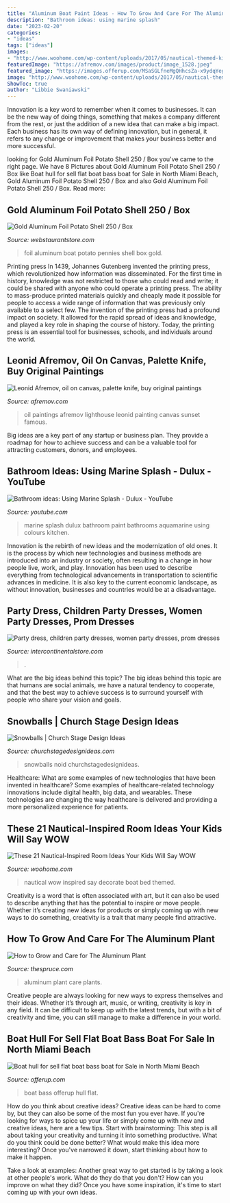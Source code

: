 ```yaml
---
title: "Aluminum Boat Paint Ideas - How To Grow And Care For The Aluminum Plant"
description: "Bathroom ideas: using marine splash"
date: "2023-02-20"
categories:
- "ideas"
tags: ["ideas"]
images:
- "http://www.woohome.com/wp-content/uploads/2017/05/nautical-themed-kids-room-10.jpg"
featuredImage: "https://afremov.com/images/product/image_1528.jpeg"
featured_image: "https://images.offerup.com/MSaSGLfneMgQHhcsZa-x9ydqYeg=/600x1066/69c6/69c67e14f2fc466980bd37832a0d7c77.jpg"
image: "http://www.woohome.com/wp-content/uploads/2017/05/nautical-themed-kids-room-10.jpg"
ShowToc: true
author: "Libbie Swaniawski"
---
```



Innovation is a key word to remember when it comes to businesses. It can be the new way of doing things, something that makes a company different from the rest, or just the addition of a new idea that can make a big impact. Each business has its own way of defining innovation, but in general, it refers to any change or improvement that makes your business better and more successful.

	

		
looking for Gold Aluminum Foil Potato Shell 250 / Box you've came to the right page. We have 8 Pictures about Gold Aluminum Foil Potato Shell 250 / Box like Boat hull for sell flat boat bass boat for Sale in North Miami Beach, Gold Aluminum Foil Potato Shell 250 / Box and also Gold Aluminum Foil Potato Shell 250 / Box. Read more:
		
    
## Gold Aluminum Foil Potato Shell 250 / Box

<img loading=lazy src="http://www.webstaurantstore.com/images/products/main/19545/43356/gold-aluminum-foil-potato-shell-250-box.jpg" onerror="this.onerror=null;this.src='https://tse2.mm.bing.net/th?id=OIP.AinjCcc7f0IyXrNYrNXHjwHaHa&amp;pid=15.1';" alt="Gold Aluminum Foil Potato Shell 250 / Box">

_Source: webstaurantstore.com_

>foil aluminum boat potato pennies shell box gold. 

	

Printing press
In 1439, Johannes Gutenberg invented the printing press, which revolutionized how information was disseminated. For the first time in history, knowledge was not restricted to those who could read and write; it could be shared with anyone who could operate a printing press. The ability to mass-produce printed materials quickly and cheaply made it possible for people to access a wide range of information that was previously only available to a select few.
The invention of the printing press had a profound impact on society. It allowed for the rapid spread of ideas and knowledge, and played a key role in shaping the course of history. Today, the printing press is an essential tool for businesses, schools, and individuals around the world.

    
## Leonid Afremov, Oil On Canvas, Palette Knife, Buy Original Paintings

<img loading=lazy src="https://afremov.com/images/product/image_1528.jpeg" onerror="this.onerror=null;this.src='https://tse4.mm.bing.net/th?id=OIP.FwmH29n4gzjExVDAD4puZgHaEj&amp;pid=15.1';" alt="Leonid Afremov, oil on canvas, palette knife, buy original paintings">

_Source: afremov.com_

>oil paintings afremov lighthouse leonid painting canvas sunset famous. 

	

Big ideas are a key part of any startup or business plan. They provide a roadmap for how to achieve success and can be a valuable tool for attracting customers, donors, and employees.

    
## Bathroom Ideas: Using Marine Splash - Dulux - YouTube

<img loading=lazy src="https://i.ytimg.com/vi/MMRizZZ1Rp0/maxresdefault.jpg" onerror="this.onerror=null;this.src='https://tse3.mm.bing.net/th?id=OIP.GYKP8Xk9ZMqHgNN0NIlcIgHaEK&amp;pid=15.1';" alt="Bathroom ideas: Using Marine Splash - Dulux - YouTube">

_Source: youtube.com_

>marine splash dulux bathroom paint bathrooms aquamarine using colours kitchen. 

	

Innovation is the rebirth of new ideas and the modernization of old ones. It is the process by which new technologies and business methods are introduced into an industry or society, often resulting in a change in how people live, work, and play. Innovation has been used to describe everything from technological advancements in transportation to scientific advances in medicine. It is also key to the current economic landscape, as without innovation, businesses and countries would be at a disadvantage.

    
## Party Dress, Children Party Dresses, Women Party Dresses, Prom Dresses

<img loading=lazy src="https://ae01.alicdn.com/kf/HTB1s3qnKFXXXXc2XFXXq6xXFXXXL/2020-Hot-Sell-Men-Dress-Watch-QUartz-UWOOD-Mens-Wooden-Watch-Wood-Wrist-Watches-men-Natural.jpg_640x640.jpg" onerror="this.onerror=null;this.src='https://tse1.mm.bing.net/th?id=OIP.WojlFHLAoAuT_lh0azlrPQAAAA&amp;pid=15.1';" alt="Party dress, children party dresses, women party dresses, prom dresses">

_Source: intercontinentalstore.com_

>. 

	

What are the big ideas behind this topic?
The big ideas behind this topic are that humans are social animals, we have a natural tendency to cooperate, and that the best way to achieve success is to surround yourself with people who share your vision and goals.

    
## Snowballs | Church Stage Design Ideas

<img loading=lazy src="https://churchstagedesignideas.com/wp-content/uploads/2011/12/noid-IMG_0417_1.jpg" onerror="this.onerror=null;this.src='https://tse3.mm.bing.net/th?id=OIP.81GfVOFoeKjyU_t3KB6MhgHaEK&amp;pid=15.1';" alt="Snowballs | Church Stage Design Ideas">

_Source: churchstagedesignideas.com_

>snowballs noid churchstagedesignideas. 

	

Healthcare: What are some examples of new technologies that have been invented in healthcare?
Some examples of healthcare-related technology innovations include digital health, big data, and wearables. These technologies are changing the way healthcare is delivered and providing a more personalized experience for patients.

    
## These 21 Nautical-Inspired Room Ideas Your Kids Will Say WOW

<img loading=lazy src="http://www.woohome.com/wp-content/uploads/2017/05/nautical-themed-kids-room-10.jpg" onerror="this.onerror=null;this.src='https://tse4.mm.bing.net/th?id=OIP.gcUcOJmxbXer9XZWEM4duQHaLG&amp;pid=15.1';" alt="These 21 Nautical-Inspired Room Ideas Your Kids Will Say WOW">

_Source: woohome.com_

>nautical wow inspired say decorate boat bed themed. 

	

Creativity is a word that is often associated with art, but it can also be used to describe anything that has the potential to inspire or move people. Whether it’s creating new ideas for products or simply coming up with new ways to do something, creativity is a trait that many people find attractive.

    
## How To Grow And Care For The Aluminum Plant

<img loading=lazy src="https://www.thespruce.com/thmb/GUoI74aYMBn7_lzv9VVrSB2pIY4=/2121x1414/filters:fill(auto,1)/GettyImages-915293726-fc856e02cc42443db3c3f8d6b138d22b.jpg" onerror="this.onerror=null;this.src='https://tse4.mm.bing.net/th?id=OIP.pSPFdSUkCT3mQsJsE7ewqwHaE8&amp;pid=15.1';" alt="How to Grow and Care for The Aluminum Plant">

_Source: thespruce.com_

>aluminum plant care plants. 

	

Creative people are always looking for new ways to express themselves and their ideas. Whether it’s through art, music, or writing, creativity is key in any field. It can be difficult to keep up with the latest trends, but with a bit of creativity and time, you can still manage to make a difference in your world.

    
## Boat Hull For Sell Flat Boat Bass Boat For Sale In North Miami Beach

<img loading=lazy src="https://images.offerup.com/MSaSGLfneMgQHhcsZa-x9ydqYeg=/600x1066/69c6/69c67e14f2fc466980bd37832a0d7c77.jpg" onerror="this.onerror=null;this.src='https://tse1.mm.bing.net/th?id=OIP.wdjNTo__xU4AoWWu-kLrGQHaNK&amp;pid=15.1';" alt="Boat hull for sell flat boat bass boat for Sale in North Miami Beach">

_Source: offerup.com_

>boat bass offerup hull flat. 

	

How do you think about creative ideas?
Creative ideas can be hard to come by, but they can also be some of the most fun you ever have. If you're looking for ways to spice up your life or simply come up with new and creative ideas, here are a few tips. 
Start with brainstorming: This step is all about taking your creativity and turning it into something productive. What do you think could be done better? What would make this idea more interesting? Once you've narrowed it down, start thinking about how to make it happen. 

Take a look at examples: Another great way to get started is by taking a look at other people's work. What do they do that you don't? How can you improve on what they did? Once you have some inspiration, it's time to start coming up with your own ideas.

